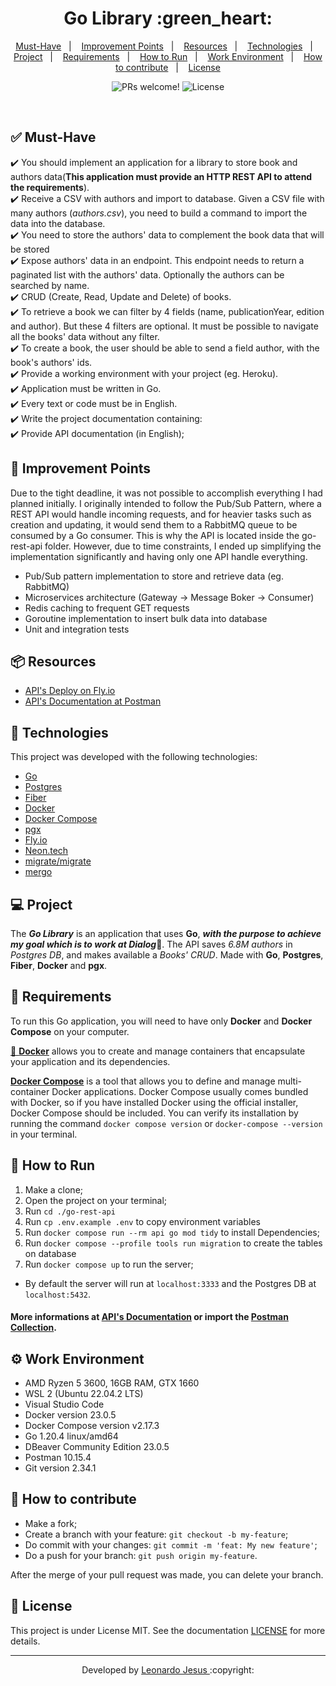 
<p align="center">
	<h1 align="center">Go Library :green_heart:</h1>
</p>

<p align="center">
  <a href="#-Must-Have">Must-Have</a>&nbsp;&nbsp;&nbsp;|&nbsp;&nbsp;&nbsp;
  <a href="#-Improvement-Points">Improvement Points</a>&nbsp;&nbsp;&nbsp;|&nbsp;&nbsp;&nbsp;
  <a href="#-Resources">Resources</a>&nbsp;&nbsp;&nbsp;|&nbsp;&nbsp;&nbsp;
  <a href="#-Technologies">Technologies</a>&nbsp;&nbsp;&nbsp;|&nbsp;&nbsp;&nbsp;
  <a href="#-Project">Project</a>&nbsp;&nbsp;&nbsp;|&nbsp;&nbsp;&nbsp;
  <a href="#-Requirements">Requirements</a>&nbsp;&nbsp;&nbsp;|&nbsp;&nbsp;&nbsp;
  <a href="#-How-to-Run">How to Run</a>&nbsp;&nbsp;&nbsp;|&nbsp;&nbsp;&nbsp;
  <a href="#️-work-environment">Work Environment</a>&nbsp;&nbsp;&nbsp;|&nbsp;&nbsp;&nbsp;
  <a href="#-How-to-contribute">How to contribute</a>&nbsp;&nbsp;&nbsp;|&nbsp;&nbsp;&nbsp;
  <a href="#-license">License</a>
</p>

<p align="center">
 <img src="https://img.shields.io/static/v1?label=PRs&message=welcome&color=7159c1&labelColor=000000" alt="PRs welcome!" />

  <img alt="License" src="https://img.shields.io/static/v1?label=license&message=MIT&color=7159c1&labelColor=000000">
</p>

<br>

## ✅ Must-Have

✔️ You should implement an application for a library to store book and authors data(**This application must provide an HTTP REST API to attend the requirements**).\
✔️ Receive a CSV with authors and import to database. Given a CSV file with many authors (_authors.csv_), you need to build a command to import the data into the database.\
✔️ You need to store the authors' data to complement the book data that will be stored\
✔️ Expose authors' data in an endpoint. This endpoint needs to return a paginated list with the authors' data. Optionally the authors can be searched by name.\
✔️ CRUD (Create, Read, Update and Delete) of books.\
✔️ To retrieve a book we can filter by 4 fields (name, publicationYear, edition and author). But these 4 filters are optional. It must be possible to navigate all the books' data without any filter.\
✔️ To create a book, the user should be able to send a field author, with the book's authors' ids.\
✔️ Provide a working environment with your project (eg. Heroku).\
✔️ Application must be written in Go.\
✔️ Every text or code must be in English.\
✔️ Write the project documentation containing:\
✔️ Provide API documentation (in English);

## 💪 Improvement Points

Due to the tight deadline, it was not possible to accomplish everything I had planned initially. I originally intended to follow the Pub/Sub Pattern, where a REST API would handle incoming requests, and for heavier tasks such as creation and updating, it would send them to a RabbitMQ queue to be consumed by a Go consumer. This is why the API is located inside the go-rest-api folder. However, due to time constraints, I ended up simplifying the implementation significantly and having only one API handle everything.
- Pub/Sub pattern implementation to store and retrieve data (eg. RabbitMQ)
- Microservices architecture (Gateway -> Message Boker -> Consumer)
- Redis caching to frequent GET requests
- Goroutine implementation to insert bulk data into database
- Unit and integration tests

## 📦 Resources

- [API's Deploy on Fly.io](https://go-library.fly.dev)
- [API's Documentation at Postman](https://documenter.getpostman.com/view/11958037/2s93zB62j2)

## 🚀 Technologies

This project was developed with the following technologies:

- [Go](https://go.dev/)
- [Postgres](https://www.postgresql.org/)
- [Fiber](https://docs.gofiber.io/)
- [Docker](https://www.docker.com/)
- [Docker Compose](https://docs.docker.com/compose/)
- [pgx](https://pkg.go.dev/github.com/jackc/pgx)
- [Fly.io](http://fly.io/)
- [Neon.tech](https://neon.tech/)
- [migrate/migrate](https://github.com/golang-migrate/migrate)
- [mergo](https://github.com/imdario/mergo)

## 💻 Project
The ***Go Library*** is an application that uses **Go**, ***with the purpose to achieve my goal which is to work at Dialog***💚. The API saves *6.8M authors* in *Postgres DB*, and makes available a *Books' CRUD*. Made with **Go**, **Postgres**, **Fiber**, **Docker** and **pgx**.

## 🔧 Requirements
To run this Go application, you will need to have only **Docker** and **Docker Compose** on your computer.

[🐳 **Docker**](https://www.docker.com/get-started) allows you to create and manage containers that encapsulate your application and its dependencies.

[**Docker Compose**](https://docs.docker.com/compose/install/) is a tool that allows you to define and manage multi-container Docker applications. Docker Compose usually comes bundled with Docker, so if you have installed Docker using the official installer, Docker Compose should be included. You can verify its installation by running the command `docker compose version` or `docker-compose --version` in your terminal.

## 🏃 How to Run

1. Make a clone;
2. Open the project on your terminal;
3. Run `cd ./go-rest-api`
4. Run `cp .env.example .env` to copy environment variables
5. Run `docker compose run --rm api go mod tidy` to install Dependencies;
6. Run `docker compose --profile tools run migration` to create the tables on database
7. Run `docker compose up` to run the server;
- By default the server will run at `localhost:3333` and the Postgres DB at `localhost:5432`.
#### More informations at [API's Documentation](https://documenter.getpostman.com/view/11958037/TVYKZvnE) or import the [Postman Collection](https://github.com/leonardo-jesus/go-library-crud/blob/master/go_library.postman_collection.json).

## ⚙️ Work Environment

- AMD Ryzen 5 3600, 16GB RAM, GTX 1660
- WSL 2 (Ubuntu 22.04.2 LTS)
- Visual Studio Code
- Docker version 23.0.5
- Docker Compose version v2.17.3
- Go 1.20.4 linux/amd64
- DBeaver Community Edition 23.0.5
- Postman 10.15.4
- Git version 2.34.1

## 🤔 How to contribute

- Make a fork;
- Create a branch with your feature: `git checkout -b my-feature`;
- Do commit with your changes: `git commit -m 'feat: My new feature'`;
- Do a push for your branch: `git push origin my-feature`.

After the merge of your pull request was made, you can delete your branch.

## 📝 License

This project is under License MIT. See the documentation [LICENSE](LICENSE) for more details.

---

<p align="center">Developed by <a href="https://www.linkedin.com/in/leonardojesus02/">Leonardo Jesus </a>:copyright:

